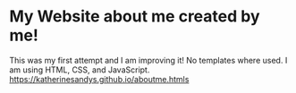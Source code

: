 # My Website about me created by me!

This was my first attempt and I am improving it!
No templates where used. I am using HTML, CSS, and JavaScript.
https://katherinesandys.github.io/aboutme.htmls
